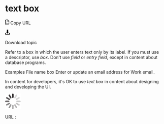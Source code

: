 # text box

![Copy URL](media/text-box/Copy.png)
Copy URL

![Download](media/text-box/Download.png)

Download topic

Refer to a box in which the user enters text only by its label. If you must use a descriptor, use *box*. Don't use *field* or *entry field*, except in content about database programs.

Examples
File name box
Enter or update an email address for Work email.

In content for developers, it's OK to use *text box* in content about designing and developing the UI.

![In progress](media/text-box/activity-large.gif)

URL :

